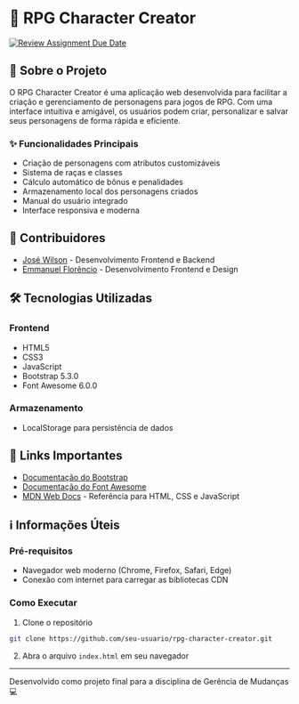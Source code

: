 # 🎲 RPG Character Creator

[![Review Assignment Due Date](https://classroom.github.com/assets/deadline-readme-button-22041afd0340ce965d47ae6ef1cefeee28c7c493a6346c4f15d667ab976d596c.svg)](https://classroom.github.com/a/-J_w3BzQ)

## 📖 Sobre o Projeto

O RPG Character Creator é uma aplicação web desenvolvida para facilitar a criação e gerenciamento de personagens para jogos de RPG. Com uma interface intuitiva e amigável, os usuários podem criar, personalizar e salvar seus personagens de forma rápida e eficiente.

### ✨ Funcionalidades Principais

- Criação de personagens com atributos customizáveis
- Sistema de raças e classes
- Cálculo automático de bônus e penalidades
- Armazenamento local dos personagens criados
- Manual do usuário integrado
- Interface responsiva e moderna

## 👥 Contribuidores

- [José Wilson](https://github.com/josewilson) - Desenvolvimento Frontend e Backend
- [Emmanuel Florêncio](https://github.com/yEmmanuelAccount) - Desenvolvimento Frontend e Design

## 🛠️ Tecnologias Utilizadas

### Frontend
- HTML5
- CSS3
- JavaScript
- Bootstrap 5.3.0
- Font Awesome 6.0.0

### Armazenamento
- LocalStorage para persistência de dados

## 🔗 Links Importantes

- [Documentação do Bootstrap](https://getbootstrap.com/docs/5.3/getting-started/introduction/)
- [Documentação do Font Awesome](https://fontawesome.com/docs)
- [MDN Web Docs](https://developer.mozilla.org/pt-BR/) - Referência para HTML, CSS e JavaScript

## ℹ️ Informações Úteis

### Pré-requisitos
- Navegador web moderno (Chrome, Firefox, Safari, Edge)
- Conexão com internet para carregar as bibliotecas CDN

### Como Executar
1. Clone o repositório
```bash
git clone https://github.com/seu-usuario/rpg-character-creator.git
```
2. Abra o arquivo `index.html` em seu navegador

---

Desenvolvido como projeto final para a disciplina de Gerência de Mudanças 💻
